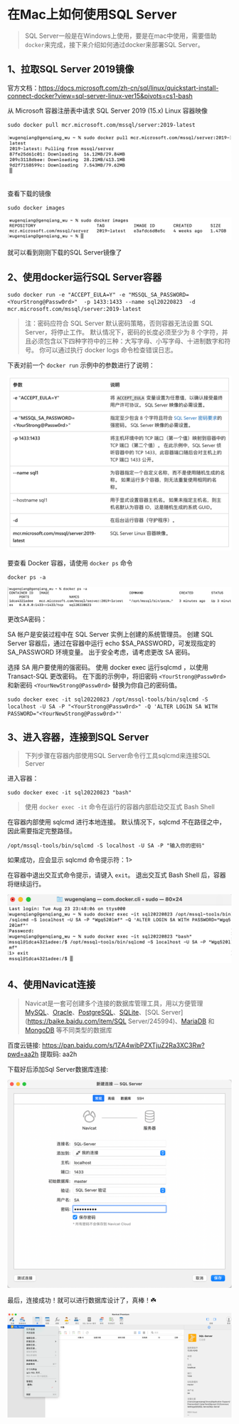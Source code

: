 # 在Mac上如何使用SQL Server

> SQL Server一般是在Windows上使用，要是在mac中使用，需要借助`docker`来完成，接下来介绍如何通过docker来部署SQL Server。

## 1、拉取SQL Server 2019镜像

官方文档：https://docs.microsoft.com/zh-cn/sql/linux/quickstart-install-connect-docker?view=sql-server-linux-ver15&pivots=cs1-bash

从 Microsoft 容器注册表中请求 SQL Server 2019 (15.x) Linux 容器映像

```shell
sudo docker pull mcr.microsoft.com/mssql/server:2019-latest
```

![](../../../../images/20220823-01-sql.png)

查看下载的镜像

```shell
sudo docker images
```

![](../../../../images/20220823-02-sql.png)

就可以看到刚刚下载的SQL Server镜像了

## 2、使用docker运行SQL Server容器

```shell
sudo docker run -e "ACCEPT_EULA=Y" -e "MSSQL_SA_PASSWORD=<YourStrong@Passw0rd>"  -p 1433:1433 --name sql20220823  -d mcr.microsoft.com/mssql/server:2019-latest
```

> 注：密码应符合 SQL Server 默认密码策略，否则容器无法设置 SQL Server，将停止工作。 默认情况下，密码的长度必须至少为 8 个字符，并且必须包含以下四种字符中的三种：大写字母、小写字母、十进制数字和符号。 你可以通过执行 docker logs 命令检查错误日志。

下表对前一个 `docker run` 示例中的参数进行了说明：

![](../../../../images/20220823-03-sql.png)

要查看 Docker 容器，请使用 `docker ps` 命令

```shell
docker ps -a
```

![](../../../../images/20220823-04-sql.png)

更改SA密码：

SA 帐户是安装过程中在 SQL Server 实例上创建的系统管理员。 创建 SQL Server 容器后，通过在容器中运行 echo $SA_PASSWORD，可发现指定的 SA_PASSWORD 环境变量。 出于安全考虑，请考虑更改 SA 密码。

选择 SA 用户要使用的强密码。
使用 docker exec 运行sqlcmd ，以使用 Transact-SQL 更改密码。 在下面的示例中，将旧密码 `<YourStrong@Passw0rd>`和新密码 `<YourNewStrong@Passw0rd>` 替换为你自己的密码值。

```shell
sudo docker exec -it sql20220823 /opt/mssql-tools/bin/sqlcmd -S localhost -U SA -P "<YourStrong@Passw0rd>" -Q 'ALTER LOGIN SA WITH PASSWORD="<YourNewStrong@Passw0rd>"'
```

## 3、进入容器，连接到SQL Server

> 下列步骤在容器内部使用SQL Server命令行工具sqlcmd来连接SQL Server

进入容器：

```shell
sudo docker exec -it sql20220823 "bash"
```

> 使用 `docker exec -it` 命令在运行的容器内部启动交互式 Bash Shell

在容器内部使用 sqlcmd 进行本地连接。 默认情况下，sqlcmd 不在路径之中，因此需要指定完整路径。

```shell
/opt/mssql-tools/bin/sqlcmd -S localhost -U SA -P "输入你的密码"
```

如果成功，应会显示 sqlcmd 命令提示符：1>

在容器中退出交互式命令提示，请键入 `exit`。 退出交互式 Bash Shell 后，容器将继续运行。

![](../../../../images/20220823-05-sql.png)

## 4、使用Navicat连接

> Navicat是一套可创建多个连接的数据库管理工具，用以方便管理 [MySQL](https://baike.baidu.com/item/MySQL/471251)、[Oracle](https://baike.baidu.com/item/Oracle/301207)、[PostgreSQL](https://baike.baidu.com/item/PostgreSQL/530240)、[SQLite](https://baike.baidu.com/item/SQLite/375020)、[SQL Server](https://baike.baidu.com/item/SQL Server/245994)、[MariaDB](https://baike.baidu.com/item/MariaDB/6466119) 和 [MongoDB](https://baike.baidu.com/item/MongoDB/60411) 等不同类型的数据库

百度云链接: https://pan.baidu.com/s/1ZA4wibPZXTjuZ2Ra3XC3Rw?pwd=aa2h 提取码: aa2h

下载好后添加Sql Server数据库连接:

![](../../../../images/20220823-06-sql.png)

最后，连接成功！就可以进行数据库设计了，真棒！☘️

![](../../../../images/20220823-07-sql.png)